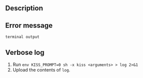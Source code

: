 ## Description


## Error message

```
terminal output
```

## Verbose log

1. Run `env KISS_PROMPT=0 sh -x kiss <arguments> > log 2>&1`
2. Upload the contents of `log`.

